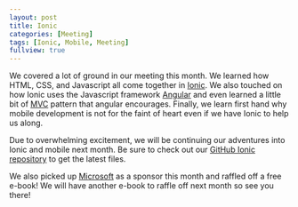 ```yaml
---
layout: post
title: Ionic
categories: [Meeting]
tags: [Ionic, Mobile, Meeting]
fullview: true
---
```


We covered a lot of ground in our meeting this month.  We learned how HTML, CSS, and Javascript all come together in [Ionic](http://ionicframework.com/).  We also touched on how Ionic uses the Javascript framework [Angular](https://angularjs.org/) and even learned a little bit of  [MVC](http://en.wikipedia.org/wiki/Model%E2%80%93view%E2%80%93controller) pattern that angular encourages.  Finally, we learn first hand why mobile development is not for the faint of heart even if we have Ionic to help us along.  

Due to overwhelming excitement, we will be continuing our adventures into Ionic and mobile next month.  Be sure to check out our [GitHub Ionic repository](https://github.com/Augusta-Polyglot/ionic-intro) to get the latest files.

We also picked up [Microsoft](http://www.microsoft.com/en-us/default.aspx) as a sponsor this month and raffled off a free e-book!  We will have another e-book to raffle off next month so see you there!






